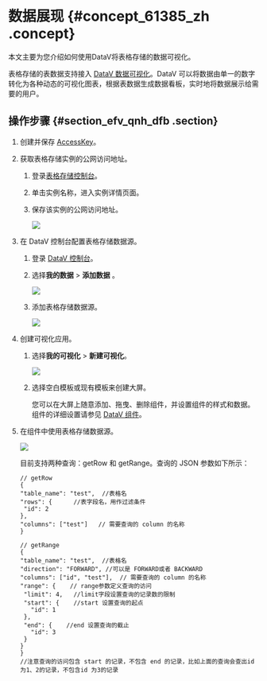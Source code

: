 # 数据展现 {#concept_61385_zh .concept}

本文主要为您介绍如何使用DataV将表格存储的数据可视化。

表格存储的表数据支持接入 [DataV 数据可视化]()。DataV 可以将数据由单一的数字转化为各种动态的可视化图表，根据表数据生成数据看板，实时地将数据展示给需要的用户。

## 操作步骤 {#section_efv_qnh_dfb .section}

1.  创建并保存 [AccessKey]()。
2.  获取表格存储实例的公网访问地址。
    1.  登录[表格存储控制台](https://ots.console.aliyun.com/)。
    2.  单击实例名称，进入实例详情页面。
    3.  保存该实例的公网访问地址。

        ![](http://static-aliyun-doc.oss-cn-hangzhou.aliyuncs.com/assets/img/20325/156152034611944_zh-CN.png)

3.  在 DataV 控制台配置表格存储数据源。
    1.  登录 [DataV 控制台](https://datav.aliyun.com/)。
    2.  选择**我的数据** \> **添加数据** 。

        ![](http://static-aliyun-doc.oss-cn-hangzhou.aliyuncs.com/assets/img/20325/156152034611945_zh-CN.png)

    3.  添加表格存储数据源。

        ![](http://static-aliyun-doc.oss-cn-hangzhou.aliyuncs.com/assets/img/20325/156152034611946_zh-CN.png)

4.  创建可视化应用。
    1.  选择**我的可视化** \> **新建可视化**。

        ![](http://static-aliyun-doc.oss-cn-hangzhou.aliyuncs.com/assets/img/20325/156152034611947_zh-CN.png)

    2.  选择空白模板或现有模板来创建大屏。

        您可以在大屏上随意添加、拖曳、删除组件，并设置组件的样式和数据。组件的详细设置请参见 [DataV 组件](../../../../cn.zh-CN/用户指南/管理组件/添加组件.md)。

5.  在组件中使用表格存储数据源。

    ![](http://static-aliyun-doc.oss-cn-hangzhou.aliyuncs.com/assets/img/20325/156152034711943_zh-CN.png)

    目前支持两种查询：getRow 和 getRange。查询的 JSON 参数如下所示：

    ``` {#codeblock_qkf_5n9_51d}
    // getRow
    {
    "table_name": "test",  //表格名
    "rows": {      //表字段名，用作过滤条件
     "id": 2
    },
    "columns": ["test"]   // 需要查询的 column 的名称
    }
    ```

    ``` {#codeblock_u8h_ylv_np6}
    // getRange
    {  
    "table_name": "test",  //表格名 
    "direction": "FORWARD", //可以是 FORWARD或者 BACKWARD
    "columns": ["id", "test"],  // 需要查询的 column 的名称
    "range": {    // range参数定义查询的访问
     "limit": 4,   //limit字段设置查询的记录数的限制
     "start": {    //start 设置查询的起点
       "id": 1
     },
     "end": {    //end 设置查询的截止
       "id": 3
     }
    }
    }
    //注意查询的访问包含 start 的记录，不包含 end 的记录，比如上面的查询会查出id 为1、2的记录，不包含id 为3的记录
    ```


